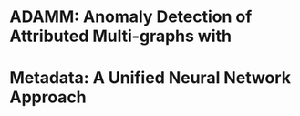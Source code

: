 # ADAMM: Anomaly Detection of Attributed Multi-graphs with
# Metadata: A Unified Neural Network Approach
